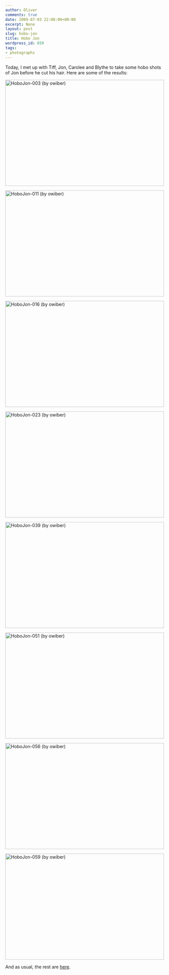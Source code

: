 ```yaml
---
author: Oliver
comments: true
date: 2009-07-03 22:08:00+00:00
excerpt: None
layout: post
slug: hobo-jon
title: Hobo Jon
wordpress_id: 659
tags:
- photographs
---
```


Today, I met up with Tiff, Jon, Carolee and Blythe to take some hobo shots of Jon before he cut his hair.  Here are some of the results:

<a href="http://www.flickr.com/photos/owiber/3684842733/" title="HoboJon-003 (by owiber)"><img src="https://farm3.static.flickr.com/2626/3684842733_26acdfb497.jpg" title="HoboJon-003 (by owiber)" alt="HoboJon-003 (by owiber)" width="500" height="333" /></a>

<a href="http://www.flickr.com/photos/owiber/3685655452/" title="HoboJon-011 (by owiber)"><img src="https://farm3.static.flickr.com/2545/3685655452_aac4b408f9.jpg" title="HoboJon-011 (by owiber)" alt="HoboJon-011 (by owiber)" width="500" height="333" /></a>

<a href="http://www.flickr.com/photos/owiber/3684848829/" title="HoboJon-016 (by owiber)"><img src="https://farm4.static.flickr.com/3634/3684848829_ec92a747b1.jpg" title="HoboJon-016 (by owiber)" alt="HoboJon-016 (by owiber)" width="500" height="333" /></a>

<a href="http://www.flickr.com/photos/owiber/3685661676/" title="HoboJon-023 (by owiber)"><img src="https://farm3.static.flickr.com/2538/3685661676_916bfe3118.jpg" title="HoboJon-023 (by owiber)" alt="HoboJon-023 (by owiber)" width="500" height="333" /></a>

<a href="http://www.flickr.com/photos/owiber/3685670272/" title="HoboJon-039 (by owiber)"><img src="https://farm3.static.flickr.com/2426/3685670272_a8832b9fae.jpg" title="HoboJon-039 (by owiber)" alt="HoboJon-039 (by owiber)" width="500" height="333" /></a>

<a href="http://www.flickr.com/photos/owiber/3684866459/" title="HoboJon-051 (by owiber)"><img src="https://farm3.static.flickr.com/2474/3684866459_5225da53de.jpg" title="HoboJon-051 (by owiber)" alt="HoboJon-051 (by owiber)" width="500" height="333" /></a>

<a href="http://www.flickr.com/photos/owiber/3684869383/" title="HoboJon-056 (by owiber)"><img src="https://farm3.static.flickr.com/2513/3684869383_31069e9383.jpg" title="HoboJon-056 (by owiber)" alt="HoboJon-056 (by owiber)" width="500" height="333" /></a>

<a href="http://www.flickr.com/photos/owiber/3684871183/" title="HoboJon-059 (by owiber)"><img src="https://farm3.static.flickr.com/2554/3684871183_4638b1d1db.jpg" title="HoboJon-059 (by owiber)" alt="HoboJon-059 (by owiber)" width="500" height="333" /></a>

And as usual, the rest are <a href="http://www.flickr.com/photos/owiber/sets/72157620777673523/">here</a>.